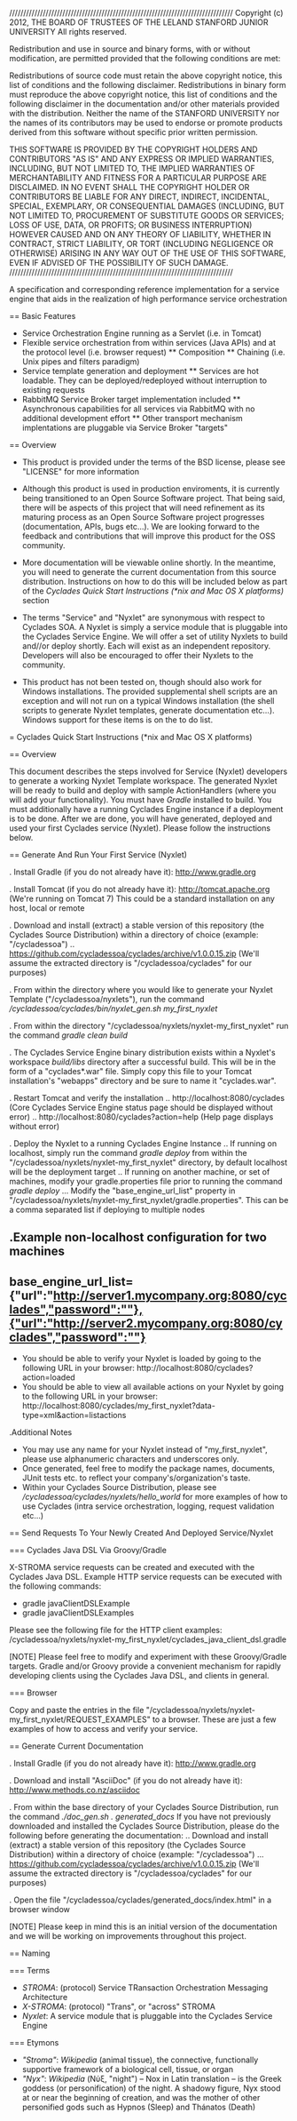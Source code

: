 ////////////////////////////////////////////////////////////////////////////////
Copyright (c) 2012, THE BOARD OF TRUSTEES OF THE LELAND STANFORD JUNIOR UNIVERSITY
All rights reserved.

Redistribution and use in source and binary forms, with or without modification,
are permitted provided that the following conditions are met:

   Redistributions of source code must retain the above copyright notice,
   this list of conditions and the following disclaimer.
   Redistributions in binary form must reproduce the above copyright notice,
   this list of conditions and the following disclaimer in the documentation
   and/or other materials provided with the distribution.
   Neither the name of the STANFORD UNIVERSITY nor the names of its contributors
   may be used to endorse or promote products derived from this software without
   specific prior written permission.

THIS SOFTWARE IS PROVIDED BY THE COPYRIGHT HOLDERS AND CONTRIBUTORS "AS IS" AND
ANY EXPRESS OR IMPLIED WARRANTIES, INCLUDING, BUT NOT LIMITED TO, THE IMPLIED
WARRANTIES OF MERCHANTABILITY AND FITNESS FOR A PARTICULAR PURPOSE ARE DISCLAIMED.
IN NO EVENT SHALL THE COPYRIGHT HOLDER OR CONTRIBUTORS BE LIABLE FOR ANY DIRECT,
INDIRECT, INCIDENTAL, SPECIAL, EXEMPLARY, OR CONSEQUENTIAL DAMAGES (INCLUDING,
BUT NOT LIMITED TO, PROCUREMENT OF SUBSTITUTE GOODS OR SERVICES; LOSS OF USE,
DATA, OR PROFITS; OR BUSINESS INTERRUPTION) HOWEVER CAUSED AND ON ANY THEORY OF
LIABILITY, WHETHER IN CONTRACT, STRICT LIABILITY, OR TORT (INCLUDING NEGLIGENCE
OR OTHERWISE) ARISING IN ANY WAY OUT OF THE USE OF THIS SOFTWARE, EVEN IF ADVISED
OF THE POSSIBILITY OF SUCH DAMAGE.
////////////////////////////////////////////////////////////////////////////////

A specification and corresponding reference implementation for a service engine that aids in the realization of high performance service orchestration

== Basic Features

* Service Orchestration Engine running as a Servlet (i.e. in Tomcat)
* Flexible service orchestration from within services (Java APIs) and at the protocol level (i.e. browser request)
	** Composition
	** Chaining (i.e. Unix pipes and filters paradigm)
* Service template generation and deployment
        ** Services are hot loadable. They can be deployed/redeployed without interruption to existing requests
* RabbitMQ Service Broker target implementation included
	** Asynchronous capabilities for all services via RabbitMQ with no additional development effort
	** Other transport mechanism implentations are pluggable via Service Broker "targets"

== Overview

* This product is provided under the terms of the BSD license, please see "LICENSE" for more information

* Although this product is used in production enviroments, it is currently being transitioned to an Open Source Software project. That being said, there will be aspects of this project that will need refinement as its maturing process as an Open Source Software project progresses (documentation, APIs, bugs etc...). We are looking forward to the feedback and contributions that will improve this product for the OSS community.

* More documentation will be viewable online shortly. In the meantime, you will need to generate the current documentation from this source distribution. Instructions on how to do this will be included below as part of the _Cyclades Quick Start Instructions (*nix and Mac OS X platforms)_ section

* The terms "Service" and "Nyxlet" are synonymous with respect to Cyclades SOA. A Nyxlet is simply a service module that is pluggable into the Cyclades Service Engine. We will offer a set of utility Nyxlets to build and//or deploy shortly. Each will exist as an independent repository. Developers will also be encouraged to offer their Nyxlets to the community. 

* This product has not been tested on, though should also work for Windows installations. The provided supplemental shell scripts are an exception and will not run on a typical Windows installation (the shell scripts to generate Nyxlet templates, generate documentation etc...). Windows support for these items is on the to do list.

= Cyclades Quick Start Instructions (*nix and Mac OS X platforms)

== Overview

This document describes the steps involved for Service (Nyxlet) developers to generate a working Nyxlet Template workspace. The generated Nyxlet will be ready to build and deploy with sample ActionHandlers (where you will add your functionality). You must have *Gradle* installed to build. You must additionally have a running Cyclades Engine instance if a deployment is to be done. After we are done, you will have generated, deployed and used your first Cyclades service (Nyxlet). Please follow the instructions below.

== Generate And Run Your First Service (Nyxlet)

. Install Gradle (if you do not already have it): http://www.gradle.org

. Install Tomcat (if you do not already have it): http://tomcat.apache.org (We're running on Tomcat 7) This could be a standard installation on any host, local or remote

. Download and install (extract) a stable version of this repository (the Cyclades Source Distribution) within a directory of choice (example: "/cycladessoa")
	.. https://github.com/cycladessoa/cyclades/archive/v1.0.0.15.zip (We'll assume the extracted directory is "/cycladessoa/cyclades" for our purposes)

. From within the directory where you would like to generate your Nyxlet Template ("/cycladessoa/nyxlets"),  run the command _/cycladessoa/cyclades/bin/nyxlet_gen.sh my_first_nyxlet_

. From within the directory "/cycladessoa/nyxlets/nyxlet-my_first_nyxlet" run the command _gradle clean build_

. The Cyclades Service Engine binary distribution exists within a Nyxlet's workspace _build/libs_ directory after a successful build. This will be in the form of a "cyclades*.war" file. Simply copy this file to your Tomcat installation's "webapps" directory and be sure to name it "cyclades.war".

. Restart Tomcat and verify the installation
	.. http://localhost:8080/cyclades (Core Cyclades Service Engine status page should be displayed without error)
	.. http://localhost:8080/cyclades?action=help (Help page displays without error)

. Deploy the Nyxlet to a running Cyclades Engine Instance
	.. If running on localhost, simply run the command _gradle deploy_ from within the "/cycladessoa/nyxlets/nyxlet-my_first_nyxlet" directory, by default localhost will be the deployment target
	.. If running on another machine, or set of machines, modify your gradle.properties file prior to running the command _gradle deploy_
		... Modify the "base_engine_url_list" property in "/cycladessoa/nyxlets/nyxlet-my_first_nyxlet/gradle.properties". This can be a comma separated list if deploying to multiple nodes

.Example non-localhost configuration for two machines
----
base_engine_url_list={"url":"http://server1.mycompany.org:8080/cyclades","password":""},{"url":"http://server2.mycompany.org:8080/cyclades","password":""}
----

* You should be able to verify your Nyxlet is loaded by going to the following URL in your browser: http://localhost:8080/cyclades?action=loaded
* You should be able to view all available actions on your Nyxlet by going to the following URL in your browser: http://localhost:8080/cyclades/my_first_nyxlet?data-type=xml&action=listactions

.Additional Notes
* You may use any name for your Nyxlet instead of "my_first_nyxlet", please use alphanumeric characters and underscores only.
* Once generated, feel free to modify the package names, documents, JUnit tests etc. to reflect your company's/organization's taste.
* Within your Cyclades Source Distribution, please see _/cycladessoa/cyclades/nyxlets/hello_world_ for more examples of how to use Cyclades (intra service orchestration, logging, request validation etc...)

== Send Requests To Your Newly Created And Deployed Service/Nyxlet

=== Cyclades Java DSL Via Groovy/Gradle

X-STROMA service requests can be created and executed with the Cyclades Java DSL. Example HTTP service requests can be executed with the following commands:

* gradle javaClientDSLExample
* gradle javaClientDSLExamples

Please see the following file for the HTTP client examples: /cycladessoa/nyxlets/nyxlet-my_first_nyxlet/cyclades_java_client_dsl.gradle

[NOTE]
Please feel free to modify and experiment with these Groovy/Gradle targets. Gradle and/or Groovy provide a convenient mechanism for rapidly developing clients using the Cyclades Java DSL, and clients in general.

=== Browser

Copy and paste the entries in the file "/cycladessoa/nyxlets/nyxlet-my_first_nyxlet/REQUEST_EXAMPLES" to a browser. These are just a few examples of how to access and verify your service.

== Generate Current Documentation

. Install Gradle (if you do not already have it): http://www.gradle.org

. Download and install "AsciiDoc" (if you do not already have it): http://www.methods.co.nz/asciidoc

. From within the base directory of your Cyclades Source Distribution, run the command _./doc_gen.sh . generated_docs_ If you have not previously downloaded and installed the Cyclades Source Distribution, please do the following before generating the documentation:
	.. Download and install (extract) a stable version of this repository (the Cyclades Source Distribution) within a directory of choice (example: "/cycladessoa")
        	... https://github.com/cycladessoa/cyclades/archive/v1.0.0.15.zip (We'll assume the extracted directory is "/cycladessoa/cyclades" for our purposes)

. Open the file "/cycladessoa/cyclades/generated_docs/index.html" in a browser window

[NOTE]
Please keep in mind this is an initial version of the documentation and we will be working on improvements throughout this project.

== Naming

=== Terms

* *STROMA*: (protocol) Service TRansaction Orchestration Messaging Architecture
* *X-STROMA*: (protocol) "Trans", or "across" STROMA
* *Nyxlet*: A service module that is pluggable into the Cyclades Service Engine

=== Etymons

* *"Stroma"*: _Wikipedia_ (animal tissue), the connective, functionally supportive framework of a biological cell, tissue, or organ
* *"Nyx"*: _Wikipedia_ (Νύξ, "night") – Nox in Latin translation – is the Greek goddess (or personification) of the night. A shadowy figure, Nyx stood at or near the beginning of creation, and was the mother of other personified gods such as Hypnos (Sleep) and Thánatos (Death)



